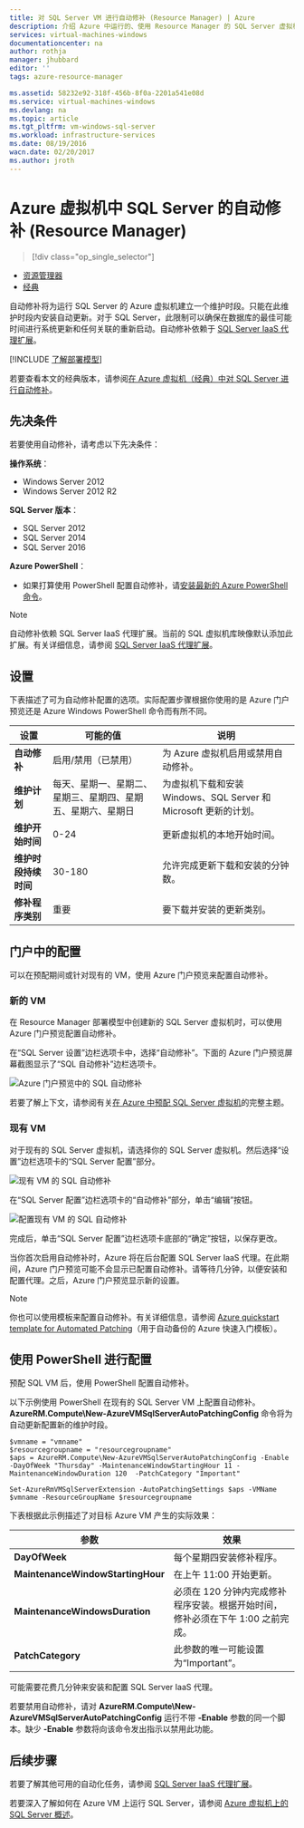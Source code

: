 ```yaml
---
title: 对 SQL Server VM 进行自动修补 (Resource Manager) | Azure
description: 介绍 Azure 中运行的、使用 Resource Manager 的 SQL Server 虚拟机的自动修补功能。
services: virtual-machines-windows
documentationcenter: na
author: rothja
manager: jhubbard
editor: ''
tags: azure-resource-manager

ms.assetid: 58232e92-318f-456b-8f0a-2201a541e08d
ms.service: virtual-machines-windows
ms.devlang: na
ms.topic: article
ms.tgt_pltfrm: vm-windows-sql-server
ms.workload: infrastructure-services
ms.date: 08/19/2016
wacn.date: 02/20/2017
ms.author: jroth
---
```


# Azure 虚拟机中 SQL Server 的自动修补 \(Resource Manager\)
> [!div class="op_single_selector"]
- [资源管理器](./virtual-machines-windows-sql-automated-patching.md)
- [经典](./virtual-machines-windows-classic-sql-automated-patching.md)

自动修补将为运行 SQL Server 的 Azure 虚拟机建立一个维护时段。只能在此维护时段内安装自动更新。对于 SQL Server，此限制可以确保在数据库的最佳可能时间进行系统更新和任何关联的重新启动。自动修补依赖于 [SQL Server IaaS 代理扩展](./virtual-machines-windows-sql-server-agent-extension.md)。

[!INCLUDE [了解部署模型](../../includes/learn-about-deployment-models-rm-include.md)]

若要查看本文的经典版本，请参阅[在 Azure 虚拟机（经典）中对 SQL Server 进行自动修补](./virtual-machines-windows-classic-sql-automated-patching.md)。

## 先决条件
若要使用自动修补，请考虑以下先决条件：

**操作系统**：

* Windows Server 2012
* Windows Server 2012 R2

**SQL Server 版本**：

* SQL Server 2012
* SQL Server 2014
* SQL Server 2016

**Azure PowerShell**：

* 如果打算使用 PowerShell 配置自动修补，请[安装最新的 Azure PowerShell 命令](https://docs.microsoft.com/powershell/azureps-cmdlets-docs)。

> [!NOTE]
自动修补依赖 SQL Server IaaS 代理扩展。当前的 SQL 虚拟机库映像默认添加此扩展。有关详细信息，请参阅 [SQL Server IaaS 代理扩展](./virtual-machines-windows-sql-server-agent-extension.md)。
> 
> 

## 设置
下表描述了可为自动修补配置的选项。实际配置步骤根据你使用的是 Azure 门户预览还是 Azure Windows PowerShell 命令而有所不同。

| 设置 | 可能的值 | 说明 |
| --- | --- | --- |
| **自动修补** |启用/禁用（已禁用） |为 Azure 虚拟机启用或禁用自动修补。 |
| **维护计划** |每天、星期一、星期二、星期三、星期四、星期五、星期六、星期日 |为虚拟机下载和安装 Windows、SQL Server 和 Microsoft 更新的计划。 |
| **维护开始时间** |0-24 |更新虚拟机的本地开始时间。 |
| **维护时段持续时间** |30-180 |允许完成更新下载和安装的分钟数。 |
| **修补程序类别** |重要 |要下载并安装的更新类别。 |

## 门户中的配置
可以在预配期间或针对现有的 VM，使用 Azure 门户预览来配置自动修补。

### 新的 VM
在 Resource Manager 部署模型中创建新的 SQL Server 虚拟机时，可以使用 Azure 门户预览配置自动修补。

在“SQL Server 设置”边栏选项卡中，选择“自动修补”。下面的 Azure 门户预览屏幕截图显示了“SQL 自动修补”边栏选项卡。

![Azure 门户预览中的 SQL 自动修补](./media/virtual-machines-windows-sql-automated-patching/azure-sql-arm-patching.png)  

若要了解上下文，请参阅有关[在 Azure 中预配 SQL Server 虚拟机](./virtual-machines-windows-portal-sql-server-provision.md)的完整主题。

### 现有 VM
对于现有的 SQL Server 虚拟机，请选择你的 SQL Server 虚拟机。然后选择“设置”边栏选项卡的“SQL Server 配置”部分。

![现有 VM 的 SQL 自动修补](./media/virtual-machines-windows-sql-automated-patching/azure-sql-rm-patching-existing-vms.png)  

在“SQL Server 配置”边栏选项卡的“自动修补”部分，单击“编辑”按钮。

![配置现有 VM 的 SQL 自动修补](./media/virtual-machines-windows-sql-automated-patching/azure-sql-rm-patching-configuration.png)  

完成后，单击“SQL Server 配置”边栏选项卡底部的“确定”按钮，以保存更改。

当你首次启用自动修补时，Azure 将在后台配置 SQL Server IaaS 代理。在此期间，Azure 门户预览可能不会显示已配置自动修补。请等待几分钟，以便安装和配置代理。之后，Azure 门户预览显示新的设置。

> [!NOTE]
你也可以使用模板来配置自动修补。有关详细信息，请参阅 [Azure quickstart template for Automated Patching](https://github.com/Azure/azure-quickstart-templates/tree/master/101-vm-sql-existing-autopatching-update)（用于自动备份的 Azure 快速入门模板）。
> 
> 

## 使用 PowerShell 进行配置
预配 SQL VM 后，使用 PowerShell 配置自动修补。

以下示例使用 PowerShell 在现有的 SQL Server VM 上配置自动修补。**AzureRM.Compute\\New-AzureVMSqlServerAutoPatchingConfig** 命令将为自动更新配置新的维护时段。

```
$vmname = "vmname"
$resourcegroupname = "resourcegroupname"
$aps = AzureRM.Compute\New-AzureVMSqlServerAutoPatchingConfig -Enable -DayOfWeek "Thursday" -MaintenanceWindowStartingHour 11 -MaintenanceWindowDuration 120  -PatchCategory "Important"

Set-AzureRmVMSqlServerExtension -AutoPatchingSettings $aps -VMName $vmname -ResourceGroupName $resourcegroupname
```

下表根据此示例描述了对目标 Azure VM 产生的实际效果：

| 参数 | 效果 |
| --- | --- |
| **DayOfWeek** |每个星期四安装修补程序。 |
| **MaintenanceWindowStartingHour** |在上午 11:00 开始更新。 |
| **MaintenanceWindowsDuration** |必须在 120 分钟内完成修补程序安装。根据开始时间，修补必须在下午 1:00 之前完成。 |
| **PatchCategory** |此参数的唯一可能设置为“Important”。 |

可能需要花费几分钟来安装和配置 SQL Server IaaS 代理。

若要禁用自动修补，请对 **AzureRM.Compute\\New-AzureVMSqlServerAutoPatchingConfig** 运行不带 **-Enable** 参数的同一个脚本。缺少 **-Enable** 参数将向该命令发出指示以禁用此功能。

## 后续步骤
若要了解其他可用的自动化任务，请参阅 [SQL Server IaaS 代理扩展](./virtual-machines-windows-sql-server-agent-extension.md)。

若要深入了解如何在 Azure VM 上运行 SQL Server，请参阅 [Azure 虚拟机上的 SQL Server 概述](./virtual-machines-windows-sql-server-iaas-overview.md)。

<!---HONumber=Mooncake_0213_2017-->
<!--Update_Description: wording update-->
